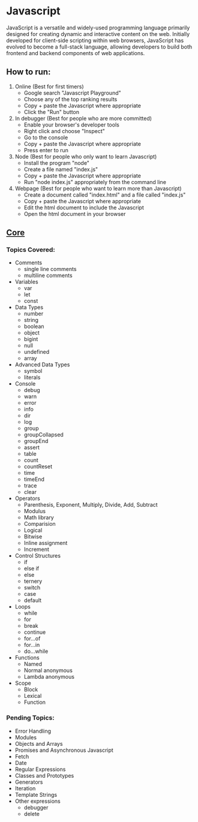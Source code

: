 # Javascript

JavaScript is a versatile and widely-used programming language primarily designed for creating dynamic and interactive content on the web. Initially developed for client-side scripting within web browsers, JavaScript has evolved to become a full-stack language, allowing developers to build both frontend and backend components of web applications.

## How to run:

1. Online (Best for first timers)
    * Google search "Javascript Playground"
    * Choose any of the top ranking results
    * Copy + paste the Javascript where appropriate
    * Click the "Run" button
2. In debugger (Best for people who are more committed)
    * Enable your browser's developer tools
    * Right click and choose "Inspect"
    * Go to the console
    * Copy + paste the Javascript where appropriate
    * Press enter to run
3. Node (Best for people who only want to learn Javascript) 
    * Install the program "node"
    * Create a file named "index.js"
    * Copy + paste the Javascript where appropriate
    * Run "node index.js" appropriately from the command line
4. Webpage (Best for people who want to learn more than Javascript)
    * Create a document called "index.html" and a file called "index.js"
    * Copy + paste the Javascript where appropriate
    * Edit the html document to include the Javascript
    * Open the html document in your browser

## [Core](https://github.com/nagolyhprum/all-of-coding/blob/main/javascript/core.js)

### Topics Covered:

* Comments
    * single line comments
    * multiline comments
* Variables
    * var
    * let
    * const
* Data Types
    * number
    * string
    * boolean
    * object
    * bigint
    * null
    * undefined
    * array
* Advanced Data Types
    * symbol
    * literals
* Console
    * debug
    * warn
    * error
    * info
    * dir
    * log
    * group
    * groupCollapsed
    * groupEnd
    * assert
    * table
    * count
    * countReset
    * time
    * timeEnd
    * trace
    * clear
* Operators
    * Parenthesis, Exponent, Multiply, Divide, Add, Subtract
    * Modulus
    * Math library
    * Comparision
    * Logical
    * Bitwise
    * Inline assignment
    * Increment
* Control Structures
    * if
    * else if
    * else
    * ternery
    * switch
    * case
    * default
* Loops
    * while
    * for
    * break
    * continue
    * for...of
    * for...in
    * do...while
* Functions
    * Named
    * Normal anonymous
    * Lambda anonymous
* Scope
    * Block
    * Lexical
    * Function

### Pending Topics:

* Error Handling
* Modules
* Objects and Arrays
* Promises and Asynchronous Javascript
* Fetch
* Date
* Regular Expressions
* Classes and Prototypes
* Generators
* Iteration
* Template Strings
* Other expressions
    * debugger
    * delete